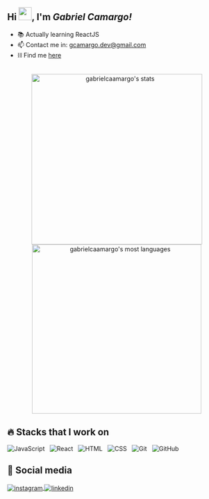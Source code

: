 ## Hi <img src="https://raw.githubusercontent.com/kaueMarques/kaueMarques/master/hi.gif" width="30px">, I'm ***Gabriel Camargo!***

- 📚 Actually learning ReactJS 
- 📫 Contact me in: gcamargo.dev@gmail.com
- ⛓️ Find me [here](https://gabcamargo-personal-links.netlify.app)
##

<div align= "center">
<img width="393em" src="https://github-readme-stats.vercel.app/api?username=gabrielcaamargo&show_icons=true&theme=dracula" alt="gabrielcaamargo's stats"/>
<img width="390em" src="https://github-readme-stats.vercel.app/api/top-langs/?username=gabrielcaamargo&layout=compact&theme=dracula" alt="gabrielcaamargo's most languages"/>
</div>


##

## 🔥 Stacks that I work on &nbsp;

![JavaScript](https://img.shields.io/badge/-JavaScript-05122A?style=flat&logo=javascript) &nbsp;
![React](https://img.shields.io/badge/-React-05122A?style=flat&logo=react) &nbsp;
![HTML](https://img.shields.io/badge/-HTML-05122A?style=flat&logo=HTML5) &nbsp;
![CSS](https://img.shields.io/badge/-CSS-05122A?style=flat&logo=CSS3&logoColor=1572B6) &nbsp;
![Git](https://img.shields.io/badge/-Git-05122A?style=flat&logo=git) &nbsp;
![GitHub](https://img.shields.io/badge/-GitHub-05122A?style=flat&logo=github) &nbsp;


  
  ##


## 📸 Social media &nbsp; 

 <a href="https://instagram.com/gabcamargo" target="_blank">
 <img align="center" src="https://img.shields.io/badge/-gabcamargo-05122A?style=flat&logo=instagram" alt="instagram"/>
</a>
<a href="https://www.linkedin.com/in/gabrielcaamargo/" target="_blank">
 <img align="center" src="https://img.shields.io/badge/-gabrielcaamargo-05122A?style=flat&logo=linkedin" alt="linkedin"/>
</a>

